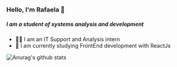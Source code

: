 ### Hello, I'm Rafaela :vulcan_salute:
#####  I am a student of systems analysis and development
- :woman_technologist: I am an IT Support and Analysis intern
- :seedling: I am currently studying FrontEnd development with ReactJs


![Anurag's github stats](https://github-readme-stats.vercel.app/api?username=RafaelaMicaela&count_private=true&show_icons=true&theme=darcula)


